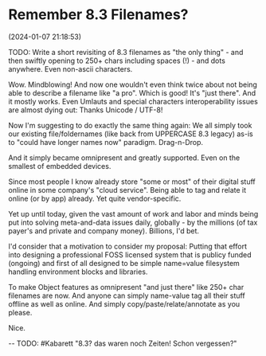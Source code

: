 # Remember 8.3 Filenames?

(2024-01-07 21:18:53)

TODO: Write a short revisiting of 8.3 filenames as "the only thing" - and then swiftly opening to 250+ chars including spaces (!) - and dots anywhere. Even non-ascii characters.

Wow.
Mindblowing!
And now one wouldn't even think twice about not being able to describe a filename like "a pro". Which is good! It's "just there". And it mostly works. Even Umlauts and special characters interoperability issues are almost dying out: Thanks Unicode / UTF-8!

Now I'm suggesting to do exactly the same thing again:
We all simply took our existing file/foldernames (like back from UPPERCASE 8.3 legacy) as-is to "could have longer names now" paradigm. Drag-n-Drop.

And it simply became omnipresent and greatly supported.
Even on the smallest of embedded devices.

Since most people I know already store "some or most" of their digital stuff online in some company's "cloud service". Being able to tag and relate it online (or by app) already. Yet quite vendor-specific.

Yet up until today, given the vast amount of work and labor and minds being put into solving meta-and-data issues daily, globally - by the millions (of tax payer's and private and company money). Billions, I'd bet.

I'd consider that a motivation to consider my proposal:
Putting that effort into designing a professional FOSS licensed system that is publicy funded (ongoing) and first of all designed to be simple name=value filesystem handling environment blocks and libraries.

To make Object features as omnipresent "and just there" like 250+ char filenames are now.
And anyone can simply name-value tag all their stuff offline as well as online.
And simply copy/paste/relate/annotate as you please.

Nice.


--
TODO: #Kabarett "8.3? das waren noch Zeiten! Schon vergessen?"
